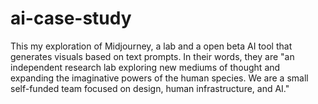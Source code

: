 # ai-case-study
This my exploration of Midjourney, a lab and a open beta AI tool that generates visuals based on text prompts. In their words, they are "an independent research lab exploring new mediums of thought and expanding the imaginative powers of the human species. We are a small self-funded team focused on design, human infrastructure, and AI."
